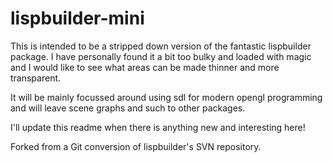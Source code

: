 lispbuilder-mini
================

This is intended to be a stripped down version of the fantastic 
lispbuilder package. I have personally found it a bit too bulky 
and loaded with magic and I would like to see what areas can 
be made thinner and more transparent.

It will be mainly focussed around using sdl for modern opengl 
programming and will leave scene graphs and such to other packages.

I'll update this readme when there is anything new and interesting here!

Forked from a Git conversion of lispbuilder's SVN repository.
